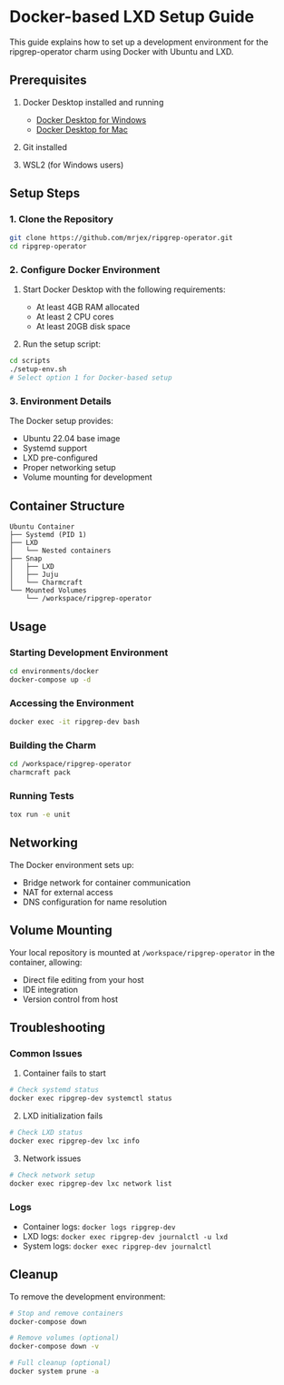 # Docker-based LXD Setup Guide

This guide explains how to set up a development environment for the ripgrep-operator charm using Docker with Ubuntu and LXD.

## Prerequisites

1. Docker Desktop installed and running
   - [Docker Desktop for Windows](https://docs.docker.com/desktop/install/windows-install/)
   - [Docker Desktop for Mac](https://docs.docker.com/desktop/install/mac-install/)

2. Git installed
3. WSL2 (for Windows users)

## Setup Steps

### 1. Clone the Repository

```bash
git clone https://github.com/mrjex/ripgrep-operator.git
cd ripgrep-operator
```

### 2. Configure Docker Environment

1. Start Docker Desktop with the following requirements:
   - At least 4GB RAM allocated
   - At least 2 CPU cores
   - At least 20GB disk space

2. Run the setup script:
```bash
cd scripts
./setup-env.sh
# Select option 1 for Docker-based setup
```

### 3. Environment Details

The Docker setup provides:
- Ubuntu 22.04 base image
- Systemd support
- LXD pre-configured
- Proper networking setup
- Volume mounting for development

## Container Structure

```
Ubuntu Container
├── Systemd (PID 1)
├── LXD
│   └── Nested containers
├── Snap
│   ├── LXD
│   ├── Juju
│   └── Charmcraft
└── Mounted Volumes
    └── /workspace/ripgrep-operator
```

## Usage

### Starting Development Environment

```bash
cd environments/docker
docker-compose up -d
```

### Accessing the Environment

```bash
docker exec -it ripgrep-dev bash
```

### Building the Charm

```bash
cd /workspace/ripgrep-operator
charmcraft pack
```

### Running Tests

```bash
tox run -e unit
```

## Networking

The Docker environment sets up:
- Bridge network for container communication
- NAT for external access
- DNS configuration for name resolution

## Volume Mounting

Your local repository is mounted at `/workspace/ripgrep-operator` in the container, allowing:
- Direct file editing from your host
- IDE integration
- Version control from host

## Troubleshooting

### Common Issues

1. Container fails to start
```bash
# Check systemd status
docker exec ripgrep-dev systemctl status
```

2. LXD initialization fails
```bash
# Check LXD status
docker exec ripgrep-dev lxc info
```

3. Network issues
```bash
# Check network setup
docker exec ripgrep-dev lxc network list
```

### Logs

- Container logs: `docker logs ripgrep-dev`
- LXD logs: `docker exec ripgrep-dev journalctl -u lxd`
- System logs: `docker exec ripgrep-dev journalctl`


## Cleanup

To remove the development environment:

```bash
# Stop and remove containers
docker-compose down

# Remove volumes (optional)
docker-compose down -v

# Full cleanup (optional)
docker system prune -a
```
